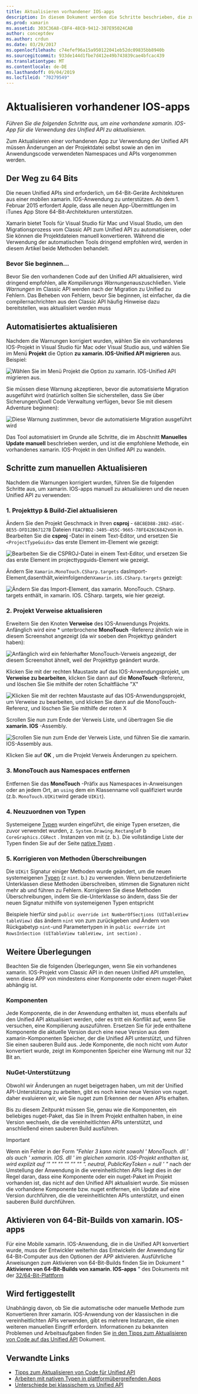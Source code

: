 ```yaml
---
title: Aktualisieren vorhandener IOS-apps
description: In diesem Dokument werden die Schritte beschrieben, die zum Aktualisieren einer xamarin. IOS-APP von der Classic API auf die Unified API ausgeführt werden müssen.
ms.prod: xamarin
ms.assetid: 303C36A8-CBF4-48C0-9412-387E95024CAB
author: conceptdev
ms.author: crdun
ms.date: 03/29/2017
ms.openlocfilehash: c74efef96a15a950122041eb52dc09835bb8940b
ms.sourcegitcommit: 933de144d1fbe7d412e49b743839cae4bfcac439
ms.translationtype: MT
ms.contentlocale: de-DE
ms.lasthandoff: 09/04/2019
ms.locfileid: "70279549"
---
```

# <a name="updating-existing-ios-apps"></a>Aktualisieren vorhandener IOS-apps

_Führen Sie die folgenden Schritte aus, um eine vorhandene xamarin. IOS-App für die Verwendung des Unified API zu aktualisieren._

Zum Aktualisieren einer vorhandenen App zur Verwendung der Unified API müssen Änderungen an der Projektdatei selbst sowie an den im Anwendungscode verwendeten Namespaces und APIs vorgenommen werden.

## <a name="the-road-to-64-bits"></a>Der Weg zu 64 Bits

Die neuen Unified APIs sind erforderlich, um 64-Bit-Geräte Architekturen aus einer mobilen xamarin. IOS-Anwendung zu unterstützen. Ab dem 1. Februar 2015 erfordert Apple, dass alle neuen App-Übermittlungen im iTunes App Store 64-Bit-Architekturen unterstützen.

Xamarin bietet Tools für Visual Studio für Mac und Visual Studio, um den Migrationsprozess vom Classic API zum Unified API zu automatisieren, oder Sie können die Projektdateien manuell konvertieren. Während die Verwendung der automatischen Tools dringend empfohlen wird, werden in diesem Artikel beide Methoden behandelt.

### <a name="before-you-start"></a>Bevor Sie beginnen...

Bevor Sie den vorhandenen Code auf den Unified API aktualisieren, wird dringend empfohlen, alle *Kompilierungs Warnungen*auszuschließen. Viele *Warnungen* im Classic API werden nach der Migration zu Unified zu Fehlern. Das Beheben von Fehlern, bevor Sie beginnen, ist einfacher, da die compilernachrichten aus den Classic API häufig Hinweise dazu bereitstellen, was aktualisiert werden muss

## <a name="automated-updating"></a>Automatisiertes aktualisieren

Nachdem die Warnungen korrigiert wurden, wählen Sie ein vorhandenes IOS-Projekt in Visual Studio für Mac oder Visual Studio aus, und wählen Sie im Menü **Projekt** die Option **zu xamarin. IOS-Unified API migrieren** aus. Beispiel:

![](updating-ios-apps-images/beta-tool1.png "Wählen Sie im Menü Projekt die Option zu xamarin. IOS-Unified API migrieren aus.")

Sie müssen diese Warnung akzeptieren, bevor die automatisierte Migration ausgeführt wird (natürlich sollten Sie sicherstellen, dass Sie über Sicherungen/Quell Code Verwaltung verfügen, bevor Sie mit diesem Adventure beginnen):

![](updating-ios-apps-images/beta-tool2.png "Diese Warnung zustimmen, bevor die automatisierte Migration ausgeführt wird")

Das Tool automatisiert im Grunde alle Schritte, die im Abschnitt **Manuelles Update manuell** beschrieben werden, und ist die empfohlene Methode, ein vorhandenes xamarin. IOS-Projekt in den Unified API zu wandeln.

## <a name="steps-to-update-manually"></a>Schritte zum manuellen Aktualisieren

Nachdem die Warnungen korrigiert wurden, führen Sie die folgenden Schritte aus, um xamarin. IOS-apps manuell zu aktualisieren und die neuen Unified API zu verwenden:

### <a name="1-update-project-type--build-target"></a>1. Projekttyp & Build-Ziel aktualisieren

Ändern Sie den Projekt Geschmack in Ihren **csproj** - `6BC8ED88-2882-458C-8E55-DFD12B67127B` Dateien `FEACFBD2-3405-455C-9665-78FE426C6842`von in. Bearbeiten Sie die **csproj** -Datei in einem Text-Editor, und ersetzen Sie `<ProjectTypeGuids>` das erste Element im-Element wie gezeigt:

![](updating-ios-apps-images/csproj.png "Bearbeiten Sie die CSPROJ-Datei in einem Text-Editor, und ersetzen Sie das erste Element im projecttypguids-Element wie gezeigt.")

Ändern Sie `Xamarin.MonoTouch.CSharp.targets` dasImport-Element,dasenthält,wieimfolgenden`Xamarin.iOS.CSharp.targets` gezeigt:

![](updating-ios-apps-images/csproj2.png "Ändern Sie das Import-Element, das xamarin. MonoTouch. CSharp. targets enthält, in xamarin. IOS. CSharp. targets, wie hier gezeigt.")

### <a name="2-update-project-references"></a>2. Projekt Verweise aktualisieren

Erweitern Sie den Knoten **Verweise** des IOS-Anwendungs Projekts. Anfänglich wird eine * unterbrochene **MonoTouch** -Referenz ähnlich wie in diesem Screenshot angezeigt (da wir soeben den Projekttyp geändert haben):

![](updating-ios-apps-images/references.png "Anfänglich wird ein fehlerhafter MonoTouch-Verweis angezeigt, der diesem Screenshot ähnelt, weil der Projekttyp geändert wurde.")

Klicken Sie mit der rechten Maustaste auf das IOS-Anwendungsprojekt, um **Verweise zu bearbeiten**, klicken Sie dann auf die **MonoTouch** -Referenz, und löschen Sie Sie mithilfe der roten Schaltfläche "X"

![](updating-ios-apps-images/references-delete-monotouch-sml.png "Klicken Sie mit der rechten Maustaste auf das IOS-Anwendungsprojekt, um Verweise zu bearbeiten, und klicken Sie dann auf die MonoTouch-Referenz, und löschen Sie Sie mithilfe der roten X")

Scrollen Sie nun zum Ende der Verweis Liste, und übertragen Sie die **xamarin. IOS** -Assembly.

![](updating-ios-apps-images/references-add-xamarinios-sml.png "Scrollen Sie nun zum Ende der Verweis Liste, und führen Sie die xamarin. IOS-Assembly aus.")

Klicken Sie auf **OK** , um die Projekt Verweis Änderungen zu speichern.

### <a name="3-remove-monotouch-from-namespaces"></a>3. MonoTouch aus Namespaces entfernen

Entfernen Sie das **MonoTouch** -Präfix aus Namespaces in-Anweisungen oder an jedem Ort, an `using` dem ein Klassenname voll qualifiziert wurde (z.b. `MonoTouch.UIKit`wird gerade `UIKit`).

### <a name="4-remap-types"></a>4. Neuzuordnen von Typen

Systemeigene [Typen](~/cross-platform/macios/nativetypes.md) wurden eingeführt, die einige Typen ersetzen, die zuvor verwendet wurden, z. `System.Drawing.RectangleF` b `CoreGraphics.CGRect` . Instanzen von mit (z. b.). Die vollständige Liste der Typen finden Sie auf der Seite [native Typen](~/cross-platform/macios/nativetypes.md) .

### <a name="5-fix-method-overrides"></a>5. Korrigieren von Methoden Überschreibungen

Die `UIKit` Signatur einiger Methoden wurde geändert, um die neuen systemeigenen [Typen](~/cross-platform/macios/nativetypes.md) (z `nint`. b.) zu verwenden. Wenn benutzerdefinierte Unterklassen diese Methoden überschreiben, stimmen die Signaturen nicht mehr ab und führen zu Fehlern. Korrigieren Sie diese Methoden Überschreibungen, indem Sie die-Unterklasse so ändern, dass Sie der neuen Signatur mithilfe von systemeigenen Typen entspricht

Beispiele hierfür sind `public override int NumberOfSections (UITableView tableView)` das ändern `nint` von zum zurückgeben und Ändern von Rückgabetyp `nint`-und Parametertypen in in `public override int RowsInSection (UITableView tableView, int section)` .

## <a name="considerations"></a>Weitere Überlegungen

Beachten Sie die folgenden Überlegungen, wenn Sie ein vorhandenes xamarin. IOS-Projekt vom Classic API in den neuen Unified API umstellen, wenn diese APP von mindestens einer Komponente oder einem nuget-Paket abhängig ist.

### <a name="components"></a>Komponenten

Jede Komponente, die in der Anwendung enthalten ist, muss ebenfalls auf den Unified API aktualisiert werden, oder es tritt ein Konflikt auf, wenn Sie versuchen, eine Kompilierung auszuführen. Ersetzen Sie für jede enthaltene Komponente die aktuelle Version durch eine neue Version aus dem xamarin-Komponenten Speicher, der die Unified API unterstützt, und führen Sie einen sauberen Build aus. Jede Komponente, die noch nicht vom Autor konvertiert wurde, zeigt im Komponenten Speicher eine Warnung mit nur 32 Bit an.

### <a name="nuget-support"></a>NuGet-Unterstützung

Obwohl wir Änderungen an nuget beigetragen haben, um mit der Unified API-Unterstützung zu arbeiten, gibt es noch keine neue Version von nuget. daher evaluieren wir, wie Sie nuget zum Erkennen der neuen APIs erhalten.

Bis zu diesem Zeitpunkt müssen Sie, genau wie die Komponenten, ein beliebiges nuget-Paket, das Sie in Ihrem Projekt enthalten haben, in eine Version wechseln, die die vereinheitlichten APIs unterstützt, und anschließend einen sauberen Build ausführen.

> [!IMPORTANT]
> Wenn ein Fehler in der Form _"Fehler 3 kann nicht sowohl ' MonoTouch. dll ' als auch ' xamarin. IOS. dll ' im gleichen xamarin. IOS-Projekt enthalten ist, wird explizit auf '" "" "" "" "" "" ". neutral, PublicKeyToken = null ' "_ nach der Umstellung der Anwendung in die vereinheitlichten APIs liegt dies in der Regel daran, dass eine Komponente oder ein nuget-Paket im Projekt vorhanden ist, das nicht auf den Unified API aktualisiert wurde. Sie müssen die vorhandene Komponente bzw. nuget entfernen, ein Update auf eine Version durchführen, die die vereinheitlichten APIs unterstützt, und einen sauberen Build durchführen.

## <a name="enabling-64-bit-builds-of-xamarinios-apps"></a>Aktivieren von 64-Bit-Builds von xamarin. IOS-apps

Für eine Mobile xamarin. IOS-Anwendung, die in die Unified API konvertiert wurde, muss der Entwickler weiterhin das Entwickeln der Anwendung für 64-Bit-Computer aus den Optionen der APP aktivieren. Ausführliche Anweisungen zum Aktivieren von 64-Bit-Builds finden Sie im Dokument " **Aktivieren von 64-Bit-Builds von xamarin. IOS-apps** " des Dokuments mit der [32/64-Bit-Plattform](~/cross-platform/macios/32-and-64/index.md#enable-64)

## <a name="finishing-up"></a>Wird fertiggestellt

Unabhängig davon, ob Sie die automatische oder manuelle Methode zum Konvertieren Ihrer xamarin. IOS-Anwendung von der klassischen in die vereinheitlichten APIs verwenden, gibt es mehrere Instanzen, die einen weiteren manuellen Eingriff erfordern. Informationen zu bekannten Problemen und Arbeitsaufgaben finden Sie [in den Tipps zum Aktualisieren von Code auf das Unified API](~/cross-platform/macios/unified/updating-tips.md) Dokument.

## <a name="related-links"></a>Verwandte Links

- [Tipps zum Aktualisieren von Code für Unified API](~/cross-platform/macios/unified/updating-tips.md)
- [Arbeiten mit nativen Typen in plattformübergreifenden Apps](~/cross-platform/macios/native-types-cross-platform.md)
- [Unterschiede bei klassischem vs Unified API](https://github.com/xamarin/release-notes-archive/blob/master/release-notes/ios/api_changes/classic-vs-unified-8.6.0/index.md)
